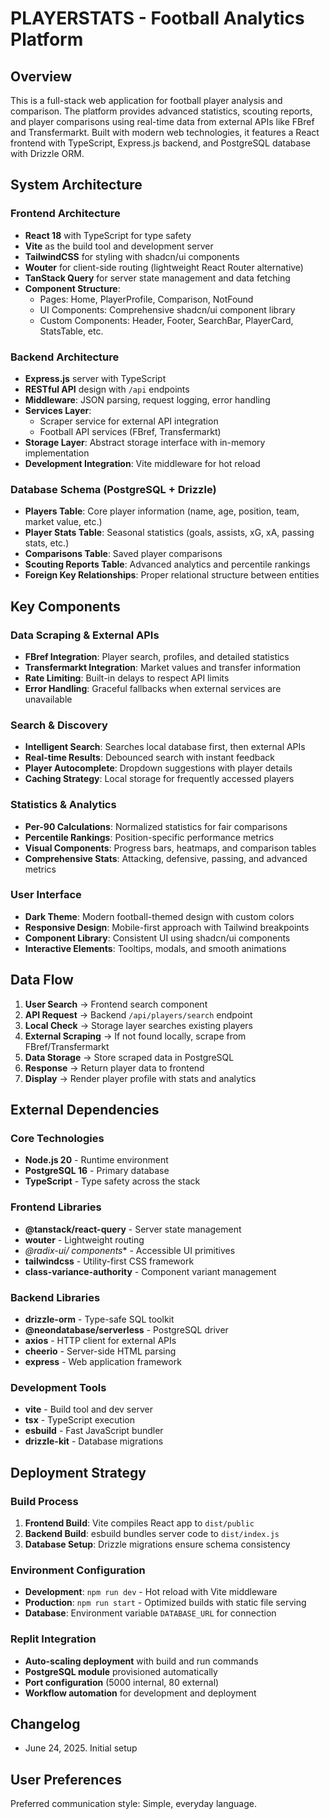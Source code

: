 # PLAYERSTATS - Football Analytics Platform

## Overview

This is a full-stack web application for football player analysis and comparison. The platform provides advanced statistics, scouting reports, and player comparisons using real-time data from external APIs like FBref and Transfermarkt. Built with modern web technologies, it features a React frontend with TypeScript, Express.js backend, and PostgreSQL database with Drizzle ORM.

## System Architecture

### Frontend Architecture
- **React 18** with TypeScript for type safety
- **Vite** as the build tool and development server
- **TailwindCSS** for styling with shadcn/ui components
- **Wouter** for client-side routing (lightweight React Router alternative)
- **TanStack Query** for server state management and data fetching
- **Component Structure**:
  - Pages: Home, PlayerProfile, Comparison, NotFound
  - UI Components: Comprehensive shadcn/ui component library
  - Custom Components: Header, Footer, SearchBar, PlayerCard, StatsTable, etc.

### Backend Architecture
- **Express.js** server with TypeScript
- **RESTful API** design with `/api` endpoints
- **Middleware**: JSON parsing, request logging, error handling
- **Services Layer**: 
  - Scraper service for external API integration
  - Football API services (FBref, Transfermarkt)
- **Storage Layer**: Abstract storage interface with in-memory implementation
- **Development Integration**: Vite middleware for hot reload

### Database Schema (PostgreSQL + Drizzle)
- **Players Table**: Core player information (name, age, position, team, market value, etc.)
- **Player Stats Table**: Seasonal statistics (goals, assists, xG, xA, passing stats, etc.)
- **Comparisons Table**: Saved player comparisons
- **Scouting Reports Table**: Advanced analytics and percentile rankings
- **Foreign Key Relationships**: Proper relational structure between entities

## Key Components

### Data Scraping & External APIs
- **FBref Integration**: Player search, profiles, and detailed statistics
- **Transfermarkt Integration**: Market values and transfer information  
- **Rate Limiting**: Built-in delays to respect API limits
- **Error Handling**: Graceful fallbacks when external services are unavailable

### Search & Discovery
- **Intelligent Search**: Searches local database first, then external APIs
- **Real-time Results**: Debounced search with instant feedback
- **Player Autocomplete**: Dropdown suggestions with player details
- **Caching Strategy**: Local storage for frequently accessed players

### Statistics & Analytics
- **Per-90 Calculations**: Normalized statistics for fair comparisons
- **Percentile Rankings**: Position-specific performance metrics
- **Visual Components**: Progress bars, heatmaps, and comparison tables
- **Comprehensive Stats**: Attacking, defensive, passing, and advanced metrics

### User Interface
- **Dark Theme**: Modern football-themed design with custom colors
- **Responsive Design**: Mobile-first approach with Tailwind breakpoints
- **Component Library**: Consistent UI using shadcn/ui components
- **Interactive Elements**: Tooltips, modals, and smooth animations

## Data Flow

1. **User Search** → Frontend search component
2. **API Request** → Backend `/api/players/search` endpoint
3. **Local Check** → Storage layer searches existing players
4. **External Scraping** → If not found locally, scrape from FBref/Transfermarkt
5. **Data Storage** → Store scraped data in PostgreSQL
6. **Response** → Return player data to frontend
7. **Display** → Render player profile with stats and analytics

## External Dependencies

### Core Technologies
- **Node.js 20** - Runtime environment
- **PostgreSQL 16** - Primary database
- **TypeScript** - Type safety across the stack

### Frontend Libraries
- **@tanstack/react-query** - Server state management
- **wouter** - Lightweight routing
- **@radix-ui/* components** - Accessible UI primitives
- **tailwindcss** - Utility-first CSS framework
- **class-variance-authority** - Component variant management

### Backend Libraries
- **drizzle-orm** - Type-safe SQL toolkit
- **@neondatabase/serverless** - PostgreSQL driver
- **axios** - HTTP client for external APIs
- **cheerio** - Server-side HTML parsing
- **express** - Web application framework

### Development Tools
- **vite** - Build tool and dev server
- **tsx** - TypeScript execution
- **esbuild** - Fast JavaScript bundler
- **drizzle-kit** - Database migrations

## Deployment Strategy

### Build Process
1. **Frontend Build**: Vite compiles React app to `dist/public`
2. **Backend Build**: esbuild bundles server code to `dist/index.js`
3. **Database Setup**: Drizzle migrations ensure schema consistency

### Environment Configuration
- **Development**: `npm run dev` - Hot reload with Vite middleware
- **Production**: `npm run start` - Optimized builds with static file serving
- **Database**: Environment variable `DATABASE_URL` for connection

### Replit Integration
- **Auto-scaling deployment** with build and run commands
- **PostgreSQL module** provisioned automatically
- **Port configuration** (5000 internal, 80 external)
- **Workflow automation** for development and deployment

## Changelog
- June 24, 2025. Initial setup

## User Preferences

Preferred communication style: Simple, everyday language.